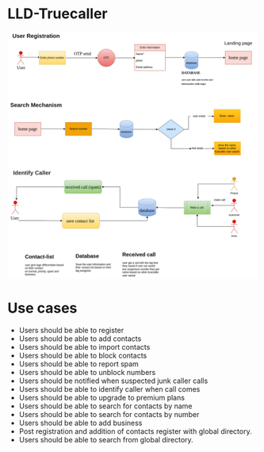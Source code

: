 # LLD-Truecaller

![LLD](https://github.com/Bhaveshkadam/Truecaller/blob/main/LLD/LLD-FLOW.png)

# Use cases
* Users should be able to register
* Users should be able to add contacts
* Users should be able to import contacts
* Users should be able to block contacts
* Users should be able to report spam
* Users should be able to unblock numbers
* Users should be notified when suspected junk caller calls
* Users should be able to identify caller when call comes
* Users should be able to upgrade to premium plans
* Users should be able to search for contacts by name
* Users should be able to search for contacts by number
* Users should be able to add business
* Post registration and addition of contacts register with global directory.
* Users should be able to search from global directory.

